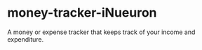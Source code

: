 # money-tracker-iNueuron
A money or expense tracker that keeps track of your income and expenditure.
